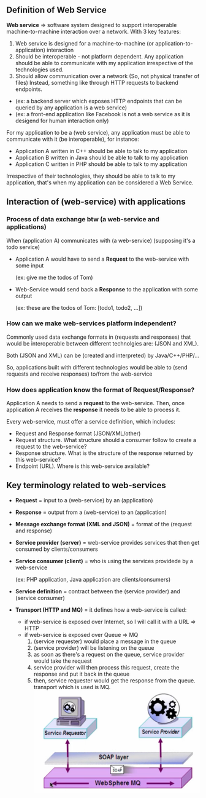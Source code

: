 ## Definition of Web Service
**Web service** => software system designed to support interoperable machine-to-machine interaction over a network. With 3 key features:
1. Web service is designed for a machine-to-machine (or application-to-application) interaction
2. Should be interoperable - not platform dependent. Any application should be able to communicate with my application irrespective of the technologies used.
3. Should allow communication over a network (So, not physical transfer of files) Instead, something like through HTTP requests to backend endpoints.

- (ex: a backend server which exposes HTTP endpoints that can be queried by any application is a web service)
- (ex: a front-end application like Facebook is not a web service as it is desigend for human interaction only)

For my application to be a (web service), any application must be able to communicate with it (be interoperable), for instance:
- Application A written in C++ should be able to talk to my application
- Application B written in Java should be able to talk to my application
- Application C written in PHP should be able to talk to my application

Irrespective of their technologies, they should be able to talk to my application, that's when my application can be considered a Web Service.

## Interaction of (web-service) with applications

### Process of data exchange btw (a web-service and applications)

When (application A) communicates with (a web-service) 
(supposing it's a todo service)
- Application A would have to send a **Request** to the web-service with some input
  
    (ex: give me the todos of Tom)


- Web-Service would send back a **Response** to the application with some output

  (ex: these are the todos of Tom: [todo1, todo2, ...])

### How can we make web-services platform independent?

Commonly used data exchange formats in (requests and responses) that would be interoperable between different technolgies are: (JSON and XML).

Both (JSON and XML) can be (created and interpreted) by Java/C++/PHP/...

So, applications built with different technologies would be able to (send requests and receive responses) to/from the web-service

### How does application know the format of Request/Response?

Application A needs to send a **request** to the web-service.
Then, once application A receives the **response** it needs to be able to process it.

Every web-service, must offer a service definition, which includes:
- Request and Response format (JSON/XML/other)
- Request structure. What structure should a consumer follow to create a request to the web-service?
- Response structure. What is the structure of the response returned by this web-service?
- Endpoint (URL). Where is this web-service available?

## Key terminology related to web-services

- **Request** = input to a (web-service) by an (application)
- **Response** = output from a (web-service) to an (application)
- **Message exchange format (XML and JSON)** = format of the (request and response)
- **Service provider (server)** = web-service provides services that then get consumed by clients/consumers
- **Service consumer (client)** = who is using the services providede by a web-service
  
    (ex: PHP application, Java application are clients/consumers)
- **Service definition** = contract between the (service provider) and (service consumer)
- **Transport (HTTP and MQ)** = it defines how a web-service is called:
  - if web-service is exposed over Internet, so I will call it with a URL => HTTP 
  - if web-service is exposed over Queue => MQ   
    1. (service requester) would place a message in the queue
    2. (service provider) will be listening on the queue 
    3. as soon as there's a request on the queue, service provider would take the request
    4. service provider will then process this request, create the response and put it back in the queue
    5. then, service requester would get the response from the queue. transport which is used is MQ.
  ![q](/images/mq.png)
   